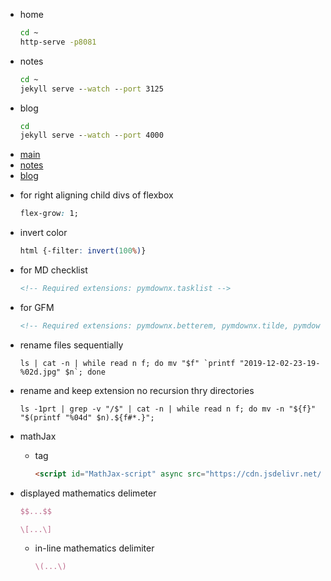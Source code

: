 <!-- Required extensions: pymdownx.betterem, pymdownx.tilde, pymdownx.emoji, pymdownx.tasklist, pymdownx.superfences -->

- home
  ```bat
  cd ~
  http-serve -p8081
  ```

- notes
  ```bat
  cd ~
  jekyll serve --watch --port 3125
  ```
- blog
  ```bat
  cd
  jekyll serve --watch --port 4000
  ```


* [main](http://127.0.0.1:8081/)
* [notes](http://127.0.0.1:3125/)
* [blog](http://127.0.0.1:4000/)


- for right aligning child divs of flexbox 
  ```css
  flex-grow: 1;
  ```

- invert color
  ```css
  html {-filter: invert(100%)}
  ```

- for MD checklist
  ```html
  <!-- Required extensions: pymdownx.tasklist -->
  ```
- for GFM
  ```html
  <!-- Required extensions: pymdownx.betterem, pymdownx.tilde, pymdownx.emoji, pymdownx.tasklist, pymdownx.superfences -->
  ```
- rename files sequentially
  ```shell
  ls | cat -n | while read n f; do mv "$f" `printf "2019-12-02-23-19-%02d.jpg" $n`; done
  ```
- rename and keep extension no recursion thry directories
  ```shell
  ls -1prt | grep -v "/$" | cat -n | while read n f; do mv -n "${f}" "$(printf "%04d" $n).${f#*.}";
  ```
- mathJax
  - tag
    ```html
    <script id="MathJax-script" async src="https://cdn.jsdelivr.net/npm/mathjax@3/es5/tex-mml-chtml.js"></script>
    ```
- displayed mathematics delimeter
    ```latex
    $$...$$
    ```

    ```latex
    \[...\]
    ```

  - in-line mathematics delimiter
    ```latex
    \(...\)
    ```

